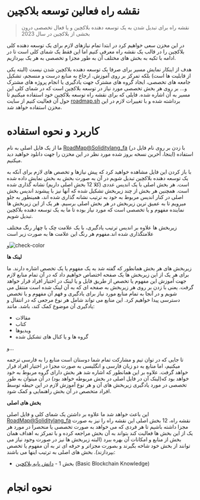 # نقشه راه فعالین توسعه بلاکچین

> نقشه راه برای تبدیل شدن به یک توسعه دهنده بلاکچین و یا فعال تخصصی درون بخشی از بلاکچین در سال 2023

در این مخزن سعی خواهیم کرد در ابتدا تمام نیازهای لازم برای یک توسعه دهنده کلی بلاکچین را در قالب یک نقشه راه معرفی کنیم اما این فقط یک شمای کلی است تا در ادامه با تکیه به بخش های مختلف آن به طور مجزا و تخصصی به هر یک بپردازیم.

هدف از اینکار نمایش مسیر برای صرفا یک توسعه دهنده بلاکچین شدن نیست (البته یکی از قابلیت ها است) بلکه تمرکز بر روی آموزش، ارجاع به منابع درست و منسجم، تشکیل جامعه های تخصصی، ایجاد گروه های مشترک جهت یادگیری یا انجام پروژه های مشترک و... بر روی هر بخش تخصصی مورد نیاز در توسعه بلاکچین است که در شمای کلی این مسیر به آن اشاره شده. فایلی که برای نقشه راه توسعه بلاکچین خود استفاده میکنیم تا حول آن فعالیت کنیم از سایت [roadmap.sh](https://roadmap.sh/blockchain) برداشته شده و با تغییرات لازم در این مخزن استفاده خواهد شد.


# کاربرد و نحوه استفاده

ما از یک فایل اصلی به نام [RoadMap@Soliditylang_fa](https://github.com/Naavo6/Blockchain-Developer-ir/blob/main/RoadMap%40Soliditylang_fa.pdf) (با زدن بر روی نام فایل در اینجا، آخرین نسخه بروز شده مورد نظر در این مخزن را جهت دانلود خواهید دید) استفاده میکنیم. 

با باز کردن این فایل مشاهده خواهید کرد که پیش نیازها و تخصص های لازم برای آنکه به یک توسعه دهنده بلاکچین تبدیل شویم در آن به صورت بخش به بخش نمایش داده شده است.
هر بخش اصلی با یک اندیس عددی (کلا 12 بخش اصلی داریم) نشانه گذاری شده است. همچنین هر بخش از چند زیربخش تشکیل شده که آنها نیز با پیشوند اندیس بخش اصلی در کنار اندیس مربوط به خود به ترتیب نشانه گذاری شده اند، همینطور به جلو میرویم تا به عمیق ترین زیربخش در هر بخش اصلی برسیم.
 هر یک از این زیربخش ها نماینده مفهوم و یا تخصصی است که مورد نیاز بوده تا ما به یک توسعه دهنده بلاکچین تبدیل شویم.
 
 زیربخش ها علاوه بر اندیس ترتیب یادگیری، با یک علامت چک با چهار رنگ مختلف علامتگذاری شده اند.مفهوم هر رنگ این علامت ها به صورت زیر است
 
و![check-color](https://github.com/Naavo6/Blockchain-Developer-ir/assets/117465760/6898ec14-b8a0-4b88-9fde-422d93b57b2e)




**لینک ها**

زیربخش های هر بخش همانطور که گفته شد به یک مفهوم یا یک تخصص اشاره دارند. ما برای هر یک از این زیربخش ها یک صفحه اختصاص خواهیم داد که در آن تمام منابع لازم جهت آموزش این مفهوم یا تخصص از طریق فایل و یا لینک در اختیار افراد قرار خواهد گرفت. یعنی با زدن بر روی هر زیربخش به صفحه ای که به آن لینک شده است منتقل می شویم و در آنجا به تمام منابع مورد نیاز برای یادگیری و فهم آن مفهوم و یا تخصص دسترسی پیدا خواهیم کرد.
این منابع می تواند شامل هر نوع مرجعی که در انتقال و یادگیری آن موضوع کمک کند، باشد. مانند:

- مقالات
- کتاب
- ویدیوها
- گروه ها و یا کنال های تشکیل شده

و...

تا جایی که در توان تیم و مشارکت تمام شما دوستان است منابع را به فارسی ترجمه میکنیم، اما منابع به دو زبان فارسی و انگلیسی به صورت مجزا در اختیار افراد قرار خواهد گرفت. علاوه بر این همانطور که اشاره شد هر بخش دارای گروه مربوط به خود خواهد بود که(لینک آن در فایل اصلی در بخش مربوطه خواهد بود) در آن میتوان به طور تخصصی در مورد یادگیری زیربخش های آن و هر نوع آموزش لازم در این حیطه توسط افراد متخصص در آن بخش راهنمایی و کمک شود.


**بخش های اصلی**

این باعث خواهد شد ما علاوه بر داشتن یک شمای کلی و فایل اصلی [RoadMap@Soliditylang_fa](https://github.com/Naavo6/Blockchain-Developer-ir/blob/main/RoadMap%40Soliditylang_fa.pdf) نقشه راه، 12 بخش اصلی این نقشه راه را نیز به صورت مجزا داشته باشیم تا هر فردی که می خواهد به صورت تخصصی یا منحصرا در مورد هر یک از این بخش ها فعالیت کند بتواند به آن بخش مراجعه کرده و با تمرکز به اهداف همان بخش از منابع و امکانات آن بهره ببرد (البته زیربخش ها نیز در صورت وجود نیاز می توانند از بخش خود شاخه بگیرند و بصورت مجزاتر و حرفه ای تر به آن مفهوم یا تخصص بپردازند).
بخش های اصلی به ترتیب اینها می باشند:

- بخش 1 - [دانش پایه بلاکچین](https://github.com/Naavo6/Blockchain-Developer-ir/tree/main/1-%D8%AF%D8%A7%D9%86%D8%B4-%D9%BE%D8%A7%DB%8C%D9%87-%D8%A8%D9%84%D8%A7%DA%A9%DA%86%DB%8C%D9%86) (Basic Blockchain Knowledge)

 
# نحوه انجام
